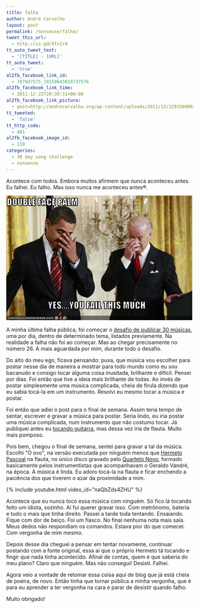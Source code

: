 ```yaml
---
title: falha
author: André Carvalho
layout: post
permalink: /nonsense/falha/
tweet_this_url:
  - http://is.gd/Xfx1r4
tt_auto_tweet_text:
  - '[TITLE] - [URL]'
tt_auto_tweet:
  - 'true'
al2fb_facebook_link_id:
  - 787847575_10150643819737576
al2fb_facebook_link_time:
  - 2011-12-22T20:39:31+00:00
al2fb_facebook_link_picture:
  - post=http://andrecarvalho.org/wp-content/uploads/2011/12/129150906364236820.jpg
tt_tweeted:
  - 'false'
tt_http_code:
  - 401
al2fb_facebook_image_id:
  - 119
categories:
  - 30 day song challenge
  - nonsense
---
```


Acontece com todos. Embora muitos afirmem que nunca aconteceu antes. Eu falhei. Eu falho. Mas isso nunca me aconteceu antes®.

[![Sim, você falha desse tanto!](/wp-content/uploads/2011/12/129150906364236820.jpg)](/wp-content/uploads/2011/12/129150906364236820.jpg)

A minha última falha pública, foi começar o [desafio de publicar 30 músicas](/musica/30-day-song-challenge/01-your-favorite-song/), uma por dia, dentro de determinado tema, listados previamente. Na realidade a falha não foi ao começar. Mas ao chegar precisamente no número 26. A mais aguardada por mim, durante todo o desafio.

Do alto do meu ego, ficava pensando: puxa, que música vou escolher para postar nesse dia de maneira a mostrar para todo mundo como eu sou bacanudo e consigo tocar alguma coisa inusitada, brilhante e difícil. Pensei por dias. Foi então que tive a ideia mais brilhante de todas. Ao invés de postar simplesmente uma música complicada, cheia de firula dizendo que eu sabia tocá-la em um instrumento. Resolvi eu mesmo tocar a música e postar.

Foi então que adiei o post para o final de semana. Assim teria tempo de sentar, escrever e gravar a música para postar. Seria lindo, eu iria postar uma música complicada, num instrumento que não costumo tocar. Já publiquei antes eu [tocando guitarra](/musica/ciume/), mas dessa vez iria de flauta. Muito mais pomposo.

Pois bem, chegou o final de semana, sentei para gravar a tal da música. Escolhi "O ovo", na versão executada por ninguém menos que [Hermeto Pascoal](http://pt.wikipedia.org/wiki/Hermeto_Pascoal) na flauta, no único disco gravado pelo [Quarteto Novo](http://pt.wikipedia.org/wiki/Quarteto_Novo), formado basicamente pelos instrumentistas que acompanhavam o Geraldo Vandré, na época. A música é linda. Eu adoro tocá-la na flauta e ficar enchendo a paciência dos que tiverem o azar da proximidade a mim.

{% include youtube.html video_id="naQbZds4ZHU" %}

Acontece que eu nunca toco essa música com ninguém. Só fico lá tocando feito um idiota, sozinho. Aí fui querer gravar isso. Com metrônomo, bateria e tudo o mais que tinha direito. Passei a tarde toda tentando. Ensaiando. Fique com dor de beiço. Foi um fiasco. No final nenhuma nota mais saía. Meus dedos não respondiam os comandos. Estava pior do que comecei. Com vergonha de mim mesmo.

Depois desse dia cheguei a pensar em tentar novamente, continuar postando com a fonte original, essa aí que o próprio Hermeto tá tocando e fingir que nada tinha acontecido. Afinal de contas, quem é que saberia do meu plano? Claro que ninguém. Mas não consegui! Desisti. Falhei.

Agora veio a vontade de retomar essa coisa aqui de blog que já está cheia de poeira, de novo. Então tinha que tornar pública a minha vergonha, que é para eu aprender a ter vergonha na cara e parar de desistir quando falho.

Muito obrigado!
